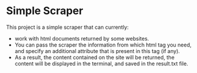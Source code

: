 # Simple Scraper

This project is a simple scraper that can currently:
- work with html documents returned by some websites.
- You can pass the scraper the information from which html tag you need, and specify an additional attribute that is present in this tag (if any).
- As a result, the content contained on the site will be returned, the content will be displayed in the terminal, and saved in the result.txt file.
